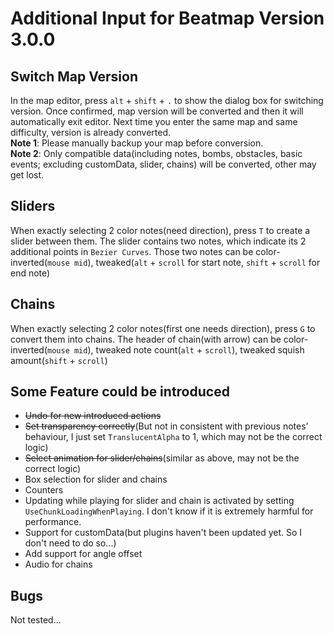 # Additional Input for Beatmap Version 3.0.0
## Switch Map Version

In the map editor, press `alt` + `shift` + `.` to show the dialog box for switching version. Once confirmed, map version will be converted and then it will automatically exit editor. Next time you enter the same map and same difficulty, version is already converted.    
**Note 1**: Please manually backup your map before conversion.     
**Note 2**: Only compatible data(including notes, bombs, obstacles, basic events; excluding customData, slider, chains) will be converted, other may get lost. 
## Sliders
When exactly selecting 2 color notes(need direction), press `T` to create a slider between them.
The slider contains two notes, which indicate its 2 additional points in `Bezier Curves`. Those two notes can be color-inverted(`mouse mid`), tweaked(`alt` + `scroll` for start note, `shift` + `scroll` for end note)

## Chains
When exactly selecting 2 color notes(first one needs direction), press `G` to convert them into chains.
The header of chain(with arrow) can be color-inverted(`mouse mid`), tweaked note count(`alt` + `scroll`), tweaked squish amount(`shift` + `scroll`)

## Some Feature could be introduced
- ~~Undo for new introduced actions~~
- ~~Set transparency correctly~~(But not in consistent with previous notes' behaviour, I just set `TranslucentAlpha` to 1, which may not be the correct logic)
- ~~Select animation for slider/chains~~(similar as above, may not be the correct logic)
- Box selection for slider and chains
- Counters
- Updating while playing for slider and chain is activated by setting `UseChunkLoadingWhenPlaying`. I don't know if it is extremely harmful for performance.
- Support for customData(but plugins haven't been updated yet. So I don't need to do so...)
- Add support for angle offset
- Audio for chains
## Bugs
Not tested...